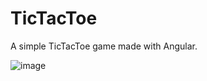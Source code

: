 # TicTacToe
 A simple TicTacToe game made with Angular.

![image](https://user-images.githubusercontent.com/47971627/93334655-e747e500-f842-11ea-8b23-be5677e44043.png)

